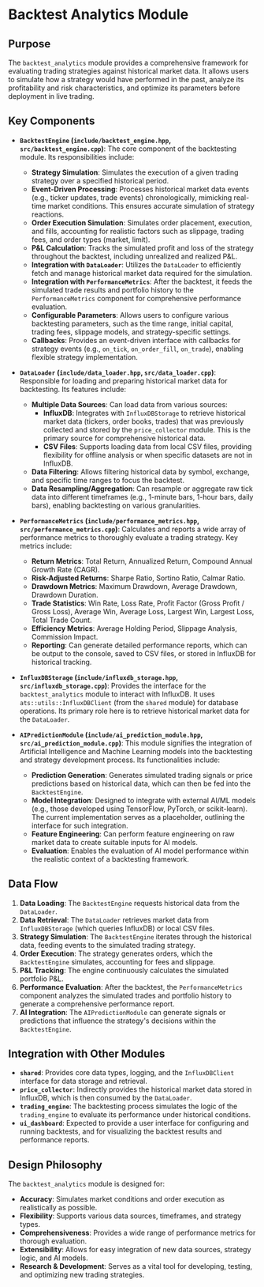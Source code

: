 # Backtest Analytics Module

## Purpose

The `backtest_analytics` module provides a comprehensive framework for evaluating trading strategies against historical market data. It allows users to simulate how a strategy would have performed in the past, analyze its profitability and risk characteristics, and optimize its parameters before deployment in live trading.

## Key Components

-   **`BacktestEngine` (`include/backtest_engine.hpp`, `src/backtest_engine.cpp`)**:
    The core component of the backtesting module. Its responsibilities include:
    -   **Strategy Simulation**: Simulates the execution of a given trading strategy over a specified historical period.
    -   **Event-Driven Processing**: Processes historical market data events (e.g., ticker updates, trade events) chronologically, mimicking real-time market conditions. This ensures accurate simulation of strategy reactions.
    -   **Order Execution Simulation**: Simulates order placement, execution, and fills, accounting for realistic factors such as slippage, trading fees, and order types (market, limit).
    -   **P&L Calculation**: Tracks the simulated profit and loss of the strategy throughout the backtest, including unrealized and realized P&L.
    -   **Integration with `DataLoader`**: Utilizes the `DataLoader` to efficiently fetch and manage historical market data required for the simulation.
    -   **Integration with `PerformanceMetrics`**: After the backtest, it feeds the simulated trade results and portfolio history to the `PerformanceMetrics` component for comprehensive performance evaluation.
    -   **Configurable Parameters**: Allows users to configure various backtesting parameters, such as the time range, initial capital, trading fees, slippage models, and strategy-specific settings.
    -   **Callbacks**: Provides an event-driven interface with callbacks for strategy events (e.g., `on_tick`, `on_order_fill`, `on_trade`), enabling flexible strategy implementation.

-   **`DataLoader` (`include/data_loader.hpp`, `src/data_loader.cpp`)**:
    Responsible for loading and preparing historical market data for backtesting. Its features include:
    -   **Multiple Data Sources**: Can load data from various sources:
        -   **InfluxDB**: Integrates with `InfluxDBStorage` to retrieve historical market data (tickers, order books, trades) that was previously collected and stored by the `price_collector` module. This is the primary source for comprehensive historical data.
        -   **CSV Files**: Supports loading data from local CSV files, providing flexibility for offline analysis or when specific datasets are not in InfluxDB.
    -   **Data Filtering**: Allows filtering historical data by symbol, exchange, and specific time ranges to focus the backtest.
    -   **Data Resampling/Aggregation**: Can resample or aggregate raw tick data into different timeframes (e.g., 1-minute bars, 1-hour bars, daily bars), enabling backtesting on various granularities.

-   **`PerformanceMetrics` (`include/performance_metrics.hpp`, `src/performance_metrics.cpp`)**:
    Calculates and reports a wide array of performance metrics to thoroughly evaluate a trading strategy. Key metrics include:
    -   **Return Metrics**: Total Return, Annualized Return, Compound Annual Growth Rate (CAGR).
    -   **Risk-Adjusted Returns**: Sharpe Ratio, Sortino Ratio, Calmar Ratio.
    -   **Drawdown Metrics**: Maximum Drawdown, Average Drawdown, Drawdown Duration.
    -   **Trade Statistics**: Win Rate, Loss Rate, Profit Factor (Gross Profit / Gross Loss), Average Win, Average Loss, Largest Win, Largest Loss, Total Trade Count.
    -   **Efficiency Metrics**: Average Holding Period, Slippage Analysis, Commission Impact.
    -   **Reporting**: Can generate detailed performance reports, which can be output to the console, saved to CSV files, or stored in InfluxDB for historical tracking.

-   **`InfluxDBStorage` (`include/influxdb_storage.hpp`, `src/influxdb_storage.cpp`)**:
    Provides the interface for the `backtest_analytics` module to interact with InfluxDB. It uses `ats::utils::InfluxDBClient` (from the `shared` module) for database operations. Its primary role here is to retrieve historical market data for the `DataLoader`.

-   **`AIPredictionModule` (`include/ai_prediction_module.hpp`, `src/ai_prediction_module.cpp`)**:
    This module signifies the integration of Artificial Intelligence and Machine Learning models into the backtesting and strategy development process. Its functionalities include:
    -   **Prediction Generation**: Generates simulated trading signals or price predictions based on historical data, which can then be fed into the `BacktestEngine`.
    -   **Model Integration**: Designed to integrate with external AI/ML models (e.g., those developed using TensorFlow, PyTorch, or scikit-learn). The current implementation serves as a placeholder, outlining the interface for such integration.
    -   **Feature Engineering**: Can perform feature engineering on raw market data to create suitable inputs for AI models.
    -   **Evaluation**: Enables the evaluation of AI model performance within the realistic context of a backtesting framework.

## Data Flow

1.  **Data Loading**: The `BacktestEngine` requests historical data from the `DataLoader`.
2.  **Data Retrieval**: The `DataLoader` retrieves market data from `InfluxDBStorage` (which queries InfluxDB) or local CSV files.
3.  **Strategy Simulation**: The `BacktestEngine` iterates through the historical data, feeding events to the simulated trading strategy.
4.  **Order Execution**: The strategy generates orders, which the `BacktestEngine` simulates, accounting for fees and slippage.
5.  **P&L Tracking**: The engine continuously calculates the simulated portfolio P&L.
6.  **Performance Evaluation**: After the backtest, the `PerformanceMetrics` component analyzes the simulated trades and portfolio history to generate a comprehensive performance report.
7.  **AI Integration**: The `AIPredictionModule` can generate signals or predictions that influence the strategy's decisions within the `BacktestEngine`.

## Integration with Other Modules

-   **`shared`**: Provides core data types, logging, and the `InfluxDBClient` interface for data storage and retrieval.
-   **`price_collector`**: Indirectly provides the historical market data stored in InfluxDB, which is then consumed by the `DataLoader`.
-   **`trading_engine`**: The backtesting process simulates the logic of the `trading_engine` to evaluate its performance under historical conditions.
-   **`ui_dashboard`**: Expected to provide a user interface for configuring and running backtests, and for visualizing the backtest results and performance reports.

## Design Philosophy

The `backtest_analytics` module is designed for:
-   **Accuracy**: Simulates market conditions and order execution as realistically as possible.
-   **Flexibility**: Supports various data sources, timeframes, and strategy types.
-   **Comprehensiveness**: Provides a wide range of performance metrics for thorough evaluation.
-   **Extensibility**: Allows for easy integration of new data sources, strategy logic, and AI models.
-   **Research & Development**: Serves as a vital tool for developing, testing, and optimizing new trading strategies.


